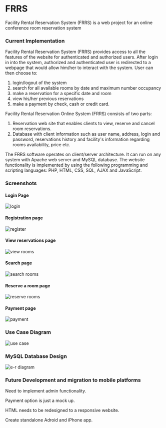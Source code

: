 # FRRS
Facility Rental Reservation System (FRRS) is a web project for an online conference room reservation system

### Current Implementation

Facility Rental Reservation System (FRRS) provides access to all the features of the website for authenticated and authorized users. 
After login in into the system, authorized and authenticated user is redirected to a webpage that would allow him/her to interact with the system. 
User can then choose to:
1.  login/logout of the system
2.  search for all available rooms by date and maximum number occupancy
3.  make a reservation for a specific date and room
4.  view his/her previous reservations
5.  make a payment by check, cash or credit card.

Facility Rental Reservation Online System (FRRS) consists of two parts:
1.	Reservation web site that enables clients to view, reserve and cancel room reservations.
2.	Database with client information such as user name, address, login and password, reservations history and facility's information regarding rooms availability, price etc.

The FRRS software operates on client/server architecture. It can run on any system with Apache web server and MySQL database. The website functionality is implemented by using the following programming and scripting languages: PHP, HTML, CSS, SQL, AJAX and JavaScript.

### Screenshots

#### Login Page

![login](https://user-images.githubusercontent.com/30803397/30282501-79c5966c-96e3-11e7-9014-4386b4b242e1.jpg)

#### Registration page

![register](https://user-images.githubusercontent.com/30803397/30282541-95604b2e-96e3-11e7-94c6-2b6a45c7996a.jpg)

#### View reservations page

![view rooms](https://user-images.githubusercontent.com/30803397/30282573-aa252976-96e3-11e7-9bf7-07a7425c2d03.jpg)

#### Search page

![search rooms](https://user-images.githubusercontent.com/30803397/30282560-a40d32a4-96e3-11e7-8f7f-47903b6b4ebc.jpg)

#### Reserve a room page

![reserve rooms](https://user-images.githubusercontent.com/30803397/30282615-c71c92f8-96e3-11e7-9b1c-c7568b6d4989.jpg)

#### Payment page

![payment](https://user-images.githubusercontent.com/30803397/30282582-b0d93bd6-96e3-11e7-9722-be77d0824d00.jpg)

### Use Case Diagram

![use case](https://user-images.githubusercontent.com/30803397/30282780-4864646c-96e4-11e7-82bc-0038fbadcd1d.jpg)

### MySQL Database Design

![e-r diagram](https://user-images.githubusercontent.com/30803397/30282594-b94fbaa6-96e3-11e7-85d4-68f1b05e484b.jpg)


### Future Development and migration to mobile platforms

Need to implement admin functionality.

Payment option is just a mock up.

HTML needs to be redesigned to a responsive website.

Create standalone Adroid and iPhone app.


